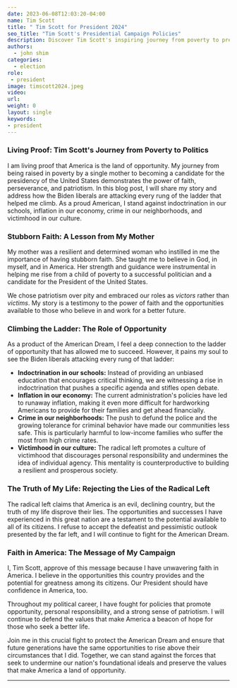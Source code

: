 ```yaml
---
date: 2023-06-08T12:03:20-04:00
name: Tim Scott
title: " Tim Scott for President 2024"
seo_title: "Tim Scott's Presidential Campaign Policies"
description: Discover Tim Scott's inspiring journey from poverty to presidential candidate, fighting against indoctrination, inflation, and crime. Join his patriotic mission for a stronger America.
authors:
  - john shim
categories:
  - election
role:
 - president
image: timscott2024.jpeg
video:
url: 
weight: 0
layout: single
keywords:
- president
---
```


### Living Proof: Tim Scott's Journey from Poverty to Politics

I am living proof that America is the land of opportunity. My journey from being raised in poverty by a single mother to becoming a candidate for the presidency of the United States demonstrates the power of faith, perseverance, and patriotism. In this blog post, I will share my story and address how the Biden liberals are attacking every rung of the ladder that helped me climb. As a proud American, I stand against indoctrination in our schools, inflation in our economy, crime in our neighborhoods, and victimhood in our culture.

### Stubborn Faith: A Lesson from My Mother

My mother was a resilient and determined woman who instilled in me the importance of having stubborn faith. She taught me to believe in God, in myself, and in America. Her strength and guidance were instrumental in helping me rise from a child of poverty to a successful politician and a candidate for the President of the United States.

We chose patriotism over pity and embraced our roles as *victors* rather than *victims*. My story is a testimony to the power of faith and the opportunities available to those who believe in and work for a better future.

### Climbing the Ladder: The Role of Opportunity

As a product of the American Dream, I feel a deep connection to the ladder of opportunity that has allowed me to succeed. However, it pains my soul to see the Biden liberals attacking every rung of that ladder:

- **Indoctrination in our schools:** Instead of providing an unbiased education that encourages critical thinking, we are witnessing a rise in indoctrination that pushes a specific agenda and stifles open debate.
- **Inflation in our economy:** The current administration's policies have led to runaway inflation, making it even more difficult for hardworking Americans to provide for their families and get ahead financially.
- **Crime in our neighborhoods:** The push to defund the police and the growing tolerance for criminal behavior have made our communities less safe. This is particularly harmful to low-income families who suffer the most from high crime rates.
- **Victimhood in our culture:** The radical left promotes a culture of victimhood that discourages personal responsibility and undermines the idea of individual agency. This mentality is counterproductive to building a resilient and prosperous society.

### The Truth of My Life: Rejecting the Lies of the Radical Left

The radical left claims that America is an evil, declining country, but the truth of my life disprove their lies. The opportunities and successes I have experienced in this great nation are a testament to the potential available to all of its citizens. I refuse to accept the defeatist and pessimistic outlook presented by the far left, and I will continue to fight for the American Dream.

### Faith in America: The Message of My Campaign

I, Tim Scott, approve of this message because I have unwavering faith in America. I believe in the opportunities this country provides and the potential for greatness among its citizens. Our President should have confidence in America, too.

Throughout my political career, I have fought for policies that promote opportunity, personal responsibility, and a strong sense of patriotism. I will continue to defend the values that make America a beacon of hope for those who seek a better life.

Join me in this crucial fight to protect the American Dream and ensure that future generations have the same opportunities to rise above their circumstances that I did. Together, we can stand against the forces that seek to undermine our nation's foundational ideals and preserve the values that make America a land of opportunity.

---